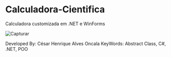 # Calculadora-Cientifica
Calculadora customizada em .NET e WinForms


![Capturar](https://user-images.githubusercontent.com/52250904/111883676-9ce32480-899b-11eb-9f12-25fdff7a051c.PNG)

Developed By: César Henrique Alves Oncala
KeyWords: Abstract Class, C#, .NET, POO
